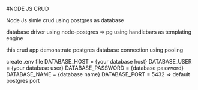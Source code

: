 #NODE JS CRUD

Node Js simle crud using postgres as database

database driver using node-postgres => pg
using handlebars as templating engine

this crud app demonstrate postgres database connection using pooling

create .env file
DATABASE_HOST = {your database host}
DATABASE_USER = {your database user}
DATABASE_PASSWORD = {database password}
DATABASE_NAME = {database name}
DATABASE_PORT = 5432 => default postgres port


